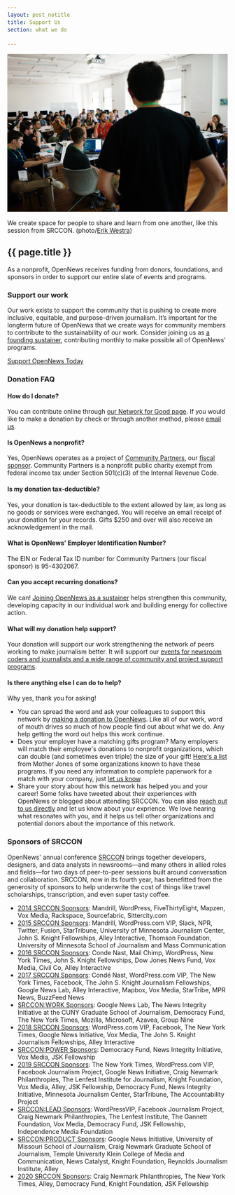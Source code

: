 ```yaml
---
layout: post_notitle
title: Support Us
section: what we do

---
```

<img src="/media/img/srccon-supporters.jpg" class="topline">
<p class="caption">We create space for people to share and learn from one another, like this session from SRCCON. (photo/<a href="http://www.westraco.com/">Erik Westra</a>)</p>

<h2>{{ page.title }}</h2>
<p class="bodybig">As a nonprofit, OpenNews receives funding from donors, foundations, and sponsors in order to support our entire slate of events and programs.</p>

### Support our work

Our work exists to support the community that is pushing to create more inclusive, equitable, and purpose-driven journalism. It’s important for the longterm future of OpenNews that we create ways for community members to contribute to the sustainability of our work. Consider joining us as [a founding sustainer](https://opennews.networkforgood.com/), contributing monthly to make possible all of OpenNews’ programs.

<a id="faq" class="sidebar-button" href="https://opennews.networkforgood.com/">Support OpenNews Today</a>

### Donation FAQ

#### How do I donate?

You can contribute online through [our Network for Good page](https://opennews.networkforgood.com/). If you would like to make a donation by check or through another method, please [email us](mailto:info@opennews.org).

#### Is OpenNews a nonprofit?
Yes, OpenNews operates as a project of [Community Partners](https://communitypartners.org/), our [fiscal sponsor](https://www.councilofnonprofits.org/tools-resources/fiscal-sponsorship-nonprofits). Community Partners is a nonprofit public charity exempt from federal income tax under Section 501(c)(3) of the Internal Revenue Code.

#### Is my donation tax-deductible?
Yes, your donation is tax-deductible to the extent allowed by law, as long as no goods or services were exchanged. You will receive an email receipt of your donation for your records. Gifts $250 and over will also receive an acknowledgement in the mail.

#### What is OpenNews' Employer Identification Number?
The EIN or Federal Tax ID number for Community Partners (our fiscal sponsor) is 95-4302067.

#### Can you accept recurring donations?
We can! [Joining OpenNews as a sustainer](https://opennews.networkforgood.com/) helps strengthen this community, developing capacity in our individual work and building energy for collective action.

#### What will my donation help support?
Your donation will support our work strengthening the network of peers working to make journalism better. It will support our [events for newsroom coders and journalists and a wide range of community and project support programs](/what). 

#### Is there anything else I can do to help?
Why yes, thank you for asking!

* You can spread the word and ask your colleagues to support this network by [making a donation to OpenNews](https://opennews.networkforgood.com/). Like all of our work, word of mouth drives so much of how people find out about what we do. Any help getting the word out helps this work continue.
* Does your employer have a matching gifts program? Many employers will match their employee's donations to nonprofit organizations, which can double (and sometimes even triple) the size of your gift! [Here's a list](https://www.motherjones.com/support/matching-gifts/) from Mother Jones of some organizations known to have these programs. If you need any information to complete paperwork for a match with your company, just [let us know](mailto:erika@opennews.org).
* Share your story about how this network has helped you and your career! Some folks have tweeted about their experiences with OpenNews or blogged about attending SRCCON. You can also [reach out to us directly](mailto:info@opennews.org) and let us know about your exprience. We love hearing what resonates with you, and it helps us tell other organizations and potential donors about the importance of this network.


### Sponsors of SRCCON

OpenNews' annual conference [SRCCON](https://srccon.org) brings together developers, designers, and data analysts in newsrooms—and many others in allied roles and fields—for two days of peer-to-peer sessions built around conversation and collaboration. SRCCON, now in its fourth year, has benefitted from the generosity of sponsors to help underwrite the cost of things like travel scholarships, transcription, and even super tasty coffee.

* [2014 SRCCON Sponsors](http://2014.srccon.org/sponsors/): Mandrill, WordPress, FiveThirtyEight, Mapzen, Vox Media, Rackspace, Sourcefabric, Sittercity.com
* [2015 SRCCON Sponsors](http://2015.srccon.org/sponsors/2015/): Mandrill, WordPress.com VIP, Slack, NPR, Twitter, Fusion, StarTribune, University of Minnesota Journalism Center, John S. Knight Fellowships, Alley Interactive, Thomson Foundation, University of Minnesota School of Journalism and Mass Communication
* [2016 SRCCON Sponsors](http://srccon.org/sponsors/): Conde Nast, Mail Chimp, WordPress, New York Times, John S. Knight Fellowships, Dow Jones News Fund, Vox Media, Civil Co, Alley Interactive
* [2017 SRCCON Sponsors](https://2017.srccon.org/sponsors/): Condé Nast, WordPress.com VIP, The New York Times, Facebook, The John S. Knight Journalism Fellowships, Google News Lab, Alley Interactive, Mapbox, Vox Media, StarTribe, MPR News, BuzzFeed News
* [SRCCON:WORK Sponsors](https://work.srccon.org/sponsors/): Google News Lab, The News Integrity Initiative at the CUNY Graduate School of Journalism, Democracy Fund, The New York Times, Mozilla, Microsoft, Azavea, Group Nine
* [2018 SRCCON Sponsors](https://2018.srccon.org/sponsors/): WordPress.com VIP, Facebook, The New York Times, Google News Initiative, Vox Media, The John S. Knight Journalism Fellowships, Alley Interactive
* [SRCCON:POWER Sponsors](https://power.srccon.org/sponsors/list/): Democracy Fund, News Integrity Initiative, Vox Media, JSK Fellowship
* [2019 SRCCON Sponsors](https://srccon.org/sponsors/): The New York Times, WordPress.com VIP, Facebook Journalism Project, Google News Initiative, Craig Newmark Philanthropies, The Lenfest Institute for Journalism, Knight Foundation, Vox Media, Alley, JSK Fellowship, Democracy Fund, News Integrity Initiative, Minnesota Journalism Center, StarTribune, The Accountability Project
* [SRCCON:LEAD Sponsors](https://lead.srccon.org/sponsors/): WordPressVIP, Facebook Journalism Project, Craig Newmark Philanthropies, The Lenfest Institute, The Gannett Foundation, Vox Media, Democracy Fund, JSK Fellowship, Independence Media Foundation
* [SRCCON:PRODUCT Sponsors](https://product.srccon.org/sponsors/): Google News Initiative, University of Missouri School of Journalism, Craig Newmark Graduate School of Journalism, Temple University Klein College of Media and Communication, News Catalyst, Knight Foundation, Reynolds Journalism Institute, Alley
* [2020 SRCCON Sponsors](https://2020.srccon.org/sponsors/): Craig Newmark Philanthropies, The New York Times, Alley, Democracy Fund, Knight Foundation, JSK Fellowship
